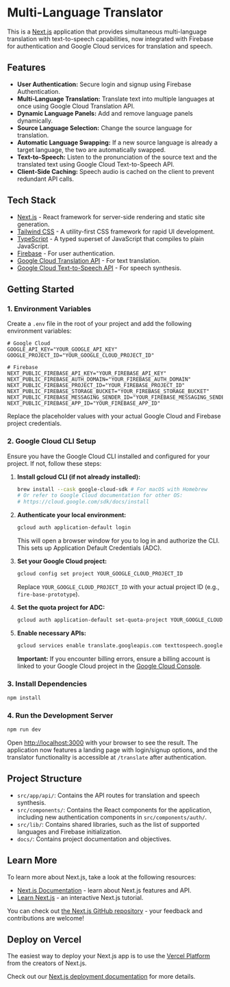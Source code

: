 # Multi-Language Translator

This is a [Next.js](https://nextjs.org) application that provides simultaneous multi-language translation with text-to-speech capabilities, now integrated with Firebase for authentication and Google Cloud services for translation and speech.

## Features

- **User Authentication:** Secure login and signup using Firebase Authentication.
- **Multi-Language Translation:** Translate text into multiple languages at once using Google Cloud Translation API.
- **Dynamic Language Panels:** Add and remove language panels dynamically.
- **Source Language Selection:** Change the source language for translation.
- **Automatic Language Swapping:** If a new source language is already a target language, the two are automatically swapped.
- **Text-to-Speech:** Listen to the pronunciation of the source text and the translated text using Google Cloud Text-to-Speech API.
- **Client-Side Caching:** Speech audio is cached on the client to prevent redundant API calls.

## Tech Stack

- [Next.js](https://nextjs.org) - React framework for server-side rendering and static site generation.
- [Tailwind CSS](https://tailwindcss.com) - A utility-first CSS framework for rapid UI development.
- [TypeScript](https://www.typescriptlang.org) - A typed superset of JavaScript that compiles to plain JavaScript.
- [Firebase](https://firebase.google.com/) - For user authentication.
- [Google Cloud Translation API](https://cloud.google.com/translate) - For text translation.
- [Google Cloud Text-to-Speech API](https://cloud.google.com/text-to-speech) - For speech synthesis.

## Getting Started

### 1. Environment Variables
Create a `.env` file in the root of your project and add the following environment variables:

```env
# Google Cloud
GOOGLE_API_KEY="YOUR_GOOGLE_API_KEY"
GOOGLE_PROJECT_ID="YOUR_GOOGLE_CLOUD_PROJECT_ID"

# Firebase
NEXT_PUBLIC_FIREBASE_API_KEY="YOUR_FIREBASE_API_KEY"
NEXT_PUBLIC_FIREBASE_AUTH_DOMAIN="YOUR_FIREBASE_AUTH_DOMAIN"
NEXT_PUBLIC_FIREBASE_PROJECT_ID="YOUR_FIREBASE_PROJECT_ID"
NEXT_PUBLIC_FIREBASE_STORAGE_BUCKET="YOUR_FIREBASE_STORAGE_BUCKET"
NEXT_PUBLIC_FIREBASE_MESSAGING_SENDER_ID="YOUR_FIREBASE_MESSAGING_SENDER_ID"
NEXT_PUBLIC_FIREBASE_APP_ID="YOUR_FIREBASE_APP_ID"
```

Replace the placeholder values with your actual Google Cloud and Firebase project credentials.

### 2. Google Cloud CLI Setup
Ensure you have the Google Cloud CLI installed and configured for your project. If not, follow these steps:

1.  **Install gcloud CLI (if not already installed):**
    ```bash
    brew install --cask google-cloud-sdk # For macOS with Homebrew
    # Or refer to Google Cloud documentation for other OS:
    # https://cloud.google.com/sdk/docs/install
    ```

2.  **Authenticate your local environment:**
    ```bash
    gcloud auth application-default login
    ```
    This will open a browser window for you to log in and authorize the CLI. This sets up Application Default Credentials (ADC).

3.  **Set your Google Cloud project:**
    ```bash
    gcloud config set project YOUR_GOOGLE_CLOUD_PROJECT_ID
    ```
    Replace `YOUR_GOOGLE_CLOUD_PROJECT_ID` with your actual project ID (e.g., `fire-base-prototype`).

4.  **Set the quota project for ADC:**
    ```bash
    gcloud auth application-default set-quota-project YOUR_GOOGLE_CLOUD_PROJECT_ID
    ```

5.  **Enable necessary APIs:**
    ```bash
    gcloud services enable translate.googleapis.com texttospeech.googleapis.com
    ```
    **Important:** If you encounter billing errors, ensure a billing account is linked to your Google Cloud project in the [Google Cloud Console](https://console.cloud.google.com/billing).

### 3. Install Dependencies
```bash
npm install
```

### 4. Run the Development Server
```bash
npm run dev
```

Open [http://localhost:3000](http://localhost:3000) with your browser to see the result. The application now features a landing page with login/signup options, and the translator functionality is accessible at `/translate` after authentication.

## Project Structure

- `src/app/api/`: Contains the API routes for translation and speech synthesis.
- `src/components/`: Contains the React components for the application, including new authentication components in `src/components/auth/`.
- `src/lib/`: Contains shared libraries, such as the list of supported languages and Firebase initialization.
- `docs/`: Contains project documentation and objectives.

## Learn More

To learn more about Next.js, take a look at the following resources:

- [Next.js Documentation](https://nextjs.org/docs) - learn about Next.js features and API.
- [Learn Next.js](https://nextjs.org/learn) - an interactive Next.js tutorial.

You can check out [the Next.js GitHub repository](https://github.com/vercel/next.js) - your feedback and contributions are welcome!

## Deploy on Vercel

The easiest way to deploy your Next.js app is to use the [Vercel Platform](https://vercel.com/new?utm_medium=default-template&filter=next.js&utm_source=create-next-app&utm_campaign=create-next-app-readme) from the creators of Next.js.

Check out our [Next.js deployment documentation](https://nextjs.org/docs/app/building-your-application/deploying) for more details.